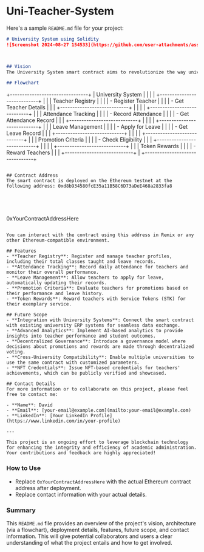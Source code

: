 # Uni-Teacher-System
Here's a sample `README.md` file for your project:

```markdown
# University System using Solidity
![Screenshot 2024-08-27 154533](https://github.com/user-attachments/assets/9d6d4773-e4a6-45a4-b384-45b365836bc7)



## Vision
The University System smart contract aims to revolutionize the way universities manage and track their faculty's performance, attendance, and professional growth. By leveraging blockchain technology, this system provides a transparent, decentralized, and tamper-proof solution that ensures the integrity of academic records and incentivizes good service through a token-based reward system.

## Flowchart
```
+--------------------------------+
|        University System       |
|                                |
| +----------------------------+ |
| | Teacher Registry            | |
| | - Register Teacher          | |
| | - Get Teacher Details       | |
| +----------------------------+ |
|                                |
| +----------------------------+ |
| | Attendance Tracking         | |
| | - Record Attendance         | |
| | - Get Attendance Record     | |
| +----------------------------+ |
|                                |
| +----------------------------+ |
| | Leave Management            | |
| | - Apply for Leave           | |
| | - Get Leave Record          | |
| +----------------------------+ |
|                                |
| +----------------------------+ |
| | Promotion Criteria          | |
| | - Check Eligibility         | |
| +----------------------------+ |
|                                |
| +----------------------------+ |
| | Token Rewards               | |
| | - Reward Teachers           | |
| +----------------------------+ |
+--------------------------------+
```

## Contract Address
The smart contract is deployed on the Ethereum testnet at the following address: 0xd8b934580fcE35a11B58C6D73aDeE468a2833fa8





```
0xYourContractAddressHere
```

You can interact with the contract using this address in Remix or any other Ethereum-compatible environment.

## Features
- **Teacher Registry**: Register and manage teacher profiles, including their total classes taught and leave records.
- **Attendance Tracking**: Record daily attendance for teachers and monitor their overall performance.
- **Leave Management**: Allow teachers to apply for leave, automatically updating their records.
- **Promotion Criteria**: Evaluate teachers for promotions based on their performance and leave history.
- **Token Rewards**: Reward teachers with Service Tokens (STK) for their exemplary service.

## Future Scope
- **Integration with University Systems**: Connect the smart contract with existing university ERP systems for seamless data exchange.
- **Advanced Analytics**: Implement AI-based analytics to provide insights into teacher performance and student outcomes.
- **Decentralized Governance**: Introduce a governance model where decisions about promotions and rewards are made through decentralized voting.
- **Cross-University Compatibility**: Enable multiple universities to use the same contract with customized parameters.
- **NFT Credentials**: Issue NFT-based credentials for teachers' achievements, which can be publicly verified and showcased.

## Contact Details
For more information or to collaborate on this project, please feel free to contact me:

- **Name**: David
- **Email**: [your-email@example.com](mailto:your-email@example.com)
- **LinkedIn**: [Your LinkedIn Profile](https://www.linkedin.com/in/your-profile)

---

This project is an ongoing effort to leverage blockchain technology for enhancing the integrity and efficiency of academic administration. Your contributions and feedback are highly appreciated!
```

### How to Use
- Replace `0xYourContractAddressHere` with the actual Ethereum contract address after deployment.
- Replace contact information with your actual details.

### Summary
This `README.md` file provides an overview of the project's vision, architecture (via a flowchart), deployment details, features, future scope, and contact information. This will give potential collaborators and users a clear understanding of what the project entails and how to get involved.
